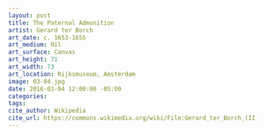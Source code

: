 ```yaml
---
layout: post
title: The Paternal Admonition
artist: Gerard ter Borch
art_date: c. 1653-1655
art_medium: Oil
art_surface: Canvas
art_height: 71
art_width: 73
art_location: Rijksmuseum, Amsterdam
image: 03-04.jpg
date: 2016-03-04 12:00:00 -05:00
categories:
tags:
cite_author: Wikipedia
cite_url: https://commons.wikimedia.org/wiki/File:Gerard_ter_Borch_(II)_019.jpg
---
```

